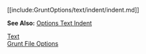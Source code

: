 [[include:GruntOptions/text/indent/indent.md]]

**See Also:** [Options Text Indent](/grunt-build-include/pages/Docs/Options/text/indent/)

[Text](../)  
[Grunt File Options](../../)